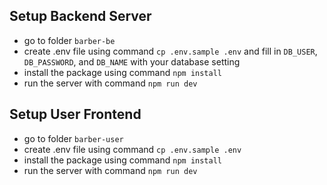 ## Setup Backend Server

- go to folder `barber-be`
- create .env file using command `cp .env.sample .env` and fill in `DB_USER`, `DB_PASSWORD`, and `DB_NAME` with your database setting
- install the package using command `npm install`
- run the server with command `npm run dev`

## Setup User Frontend

- go to folder `barber-user`
- create .env file using command `cp .env.sample .env`
- install the package using command `npm install`
- run the server with command `npm run dev`